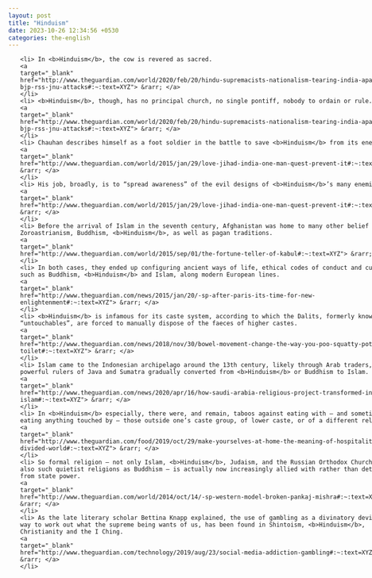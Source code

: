 ```yaml
---
layout: post
title: "Hinduism"
date: 2023-10-26 12:34:56 +0530
categories: the-english
---
```

<style>
@media only screen and (min-width: 768px) {
    ol {
        width: 768px;
        margin: 0 auto;
    }
  }
ol li {
    font-size: 18px;
    line-height: 1.5;
    padding-bottom: 8px;
}
</style>
<ol>

    <li> In <b>Hinduism</b>, the cow is revered as sacred.
    <a 
    target="_blank" 
    href="http://www.theguardian.com/world/2020/feb/20/hindu-supremacists-nationalism-tearing-india-apart-modi-bjp-rss-jnu-attacks#:~:text=XYZ"> &rarr; </a>
    </li>
    <li> <b>Hinduism</b>, though, has no principal church, no single pontiff, nobody to ordain or rule.
    <a 
    target="_blank" 
    href="http://www.theguardian.com/world/2020/feb/20/hindu-supremacists-nationalism-tearing-india-apart-modi-bjp-rss-jnu-attacks#:~:text=XYZ"> &rarr; </a>
    </li>
    <li> Chauhan describes himself as a foot soldier in the battle to save <b>Hinduism</b> from its enemies.
    <a 
    target="_blank" 
    href="http://www.theguardian.com/world/2015/jan/29/love-jihad-india-one-man-quest-prevent-it#:~:text=XYZ"> &rarr; </a>
    </li>
    <li> His job, broadly, is to “spread awareness” of the evil designs of <b>Hinduism</b>’s many enemies.
    <a 
    target="_blank" 
    href="http://www.theguardian.com/world/2015/jan/29/love-jihad-india-one-man-quest-prevent-it#:~:text=XYZ"> &rarr; </a>
    </li>
    <li> Before the arrival of Islam in the seventh century, Afghanistan was home to many other belief systems: Zoroastrianism, Buddhism, <b>Hinduism</b>, as well as pagan traditions.
    <a 
    target="_blank" 
    href="http://www.theguardian.com/world/2015/sep/01/the-fortune-teller-of-kabul#:~:text=XYZ"> &rarr; </a>
    </li>
    <li> In both cases, they ended up configuring ancient ways of life, ethical codes of conduct and cultures, such as Buddhism, <b>Hinduism</b> and Islam, along modern European lines.
    <a 
    target="_blank" 
    href="http://www.theguardian.com/news/2015/jan/20/-sp-after-paris-its-time-for-new-enlightenment#:~:text=XYZ"> &rarr; </a>
    </li>
    <li> <b>Hinduism</b> is infamous for its caste system, according to which the Dalits, formerly known as “untouchables”, are forced to manually dispose of the faeces of higher castes.
    <a 
    target="_blank" 
    href="http://www.theguardian.com/news/2018/nov/30/bowel-movement-change-the-way-you-poo-squatty-potty-toilet#:~:text=XYZ"> &rarr; </a>
    </li>
    <li> Islam came to the Indonesian archipelago around the 13th century, likely through Arab traders, and the powerful rulers of Java and Sumatra gradually converted from <b>Hinduism</b> or Buddhism to Islam.
    <a 
    target="_blank" 
    href="http://www.theguardian.com/news/2020/apr/16/how-saudi-arabia-religious-project-transformed-indonesia-islam#:~:text=XYZ"> &rarr; </a>
    </li>
    <li> In <b>Hinduism</b> especially, there were, and remain, taboos against eating with – and sometimes even eating anything touched by – those outside one’s caste group, of lower caste, or of a different religion.
    <a 
    target="_blank" 
    href="http://www.theguardian.com/food/2019/oct/29/make-yourselves-at-home-the-meaning-of-hospitality-in-a-divided-world#:~:text=XYZ"> &rarr; </a>
    </li>
    <li> So formal religion – not only Islam, <b>Hinduism</b>, Judaism, and the Russian Orthodox Church, but also such quietist religions as Buddhism – is actually now increasingly allied with rather than detached from state power.
    <a 
    target="_blank" 
    href="http://www.theguardian.com/world/2014/oct/14/-sp-western-model-broken-pankaj-mishra#:~:text=XYZ"> &rarr; </a>
    </li>
    <li> As the late literary scholar Bettina Knapp explained, the use of gambling as a divinatory device, as a way to work out what the supreme being wants of us, has been found in Shintoism, <b>Hinduism</b>, Christianity and the I Ching.
    <a 
    target="_blank" 
    href="http://www.theguardian.com/technology/2019/aug/23/social-media-addiction-gambling#:~:text=XYZ"> &rarr; </a>
    </li>
